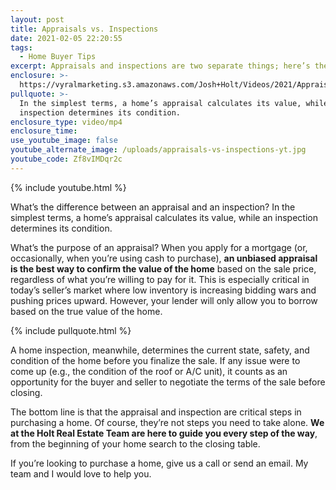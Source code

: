 ```yaml
---
layout: post
title: Appraisals vs. Inspections
date: 2021-02-05 22:20:55
tags:
  - Home Buyer Tips
excerpt: Appraisals and inspections are two separate things; here’s the difference.
enclosure: >-
  https://vyralmarketing.s3.amazonaws.com/Josh+Holt/Videos/2021/Appraisals+vs.+Inspections.mp4
pullquote: >-
  In the simplest terms, a home’s appraisal calculates its value, while an
  inspection determines its condition.
enclosure_type: video/mp4
enclosure_time:
use_youtube_image: false
youtube_alternate_image: /uploads/appraisals-vs-inspections-yt.jpg
youtube_code: Zf8vIMDqr2c
---
```


{% include youtube.html %}

What’s the difference between an appraisal and an inspection? In the simplest terms, a home’s appraisal calculates its value, while an inspection determines its condition.&nbsp;

What’s the purpose of an appraisal? When you apply for a mortgage (or, occasionally, when you’re using cash to purchase), **an unbiased appraisal is the best way to confirm the value of the home** based on the sale price, regardless of what you’re willing to pay for it. This is especially critical in today’s seller’s market where low inventory is increasing bidding wars and pushing prices upward. However, your lender will only allow you to borrow based on the true value of the home.&nbsp;

{% include pullquote.html %}

A home inspection, meanwhile, determines the current state, safety, and condition of the home before you finalize the sale. If any issue were to come up (e.g., the condition of the roof or A/C unit), it counts as an opportunity for the buyer and seller to negotiate the terms of the sale before closing.&nbsp;

The bottom line is that the appraisal and inspection are critical steps in purchasing a home. Of course, they’re not steps you need to take alone. **We at the Holt Real Estate Team are here to guide you every step of the way**, from the beginning of your home search to the closing table.

If you’re looking to purchase a home, give us a call or send an email. My team and I would love to help you.

